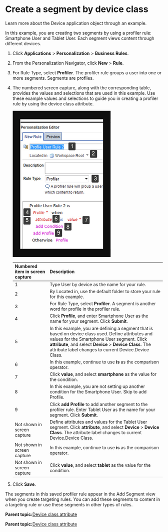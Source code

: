 # Create a segment by device class 

Learn more about the Device application object through an example.

In this example, you are creating two segments by using a profiler rule: Smartphone User and Tablet User. Each segment views content through different devices.

1.  Click **Applications** \> **Personalization** \> **Business Rules**.

2.  From the Personalization Navigator, click **New** \> **Rule**.

3.  For Rule Type, select **Profiler**. The profiler rule groups a user into one or more segments. Segments are profiles.

4.  The numbered screen capture, along with the corresponding table, provides the values and selections that are used in this example. Use these example values and selections to guide you in creating a profiler rule by using the device class attribute.

    ![Screen capture of a profiler rule in the Personalization Editor](../images/segment_profiler2.jpg)

    |Numbered item in screen capture|Description|
    |-------------------------------|-----------|
    |1|Type User by device as the name for your rule.|
    |2|By Located in, use the default folder to store your rule for this example.|
    |3|For Rule Type, select **Profiler**. A segment is another word for profile in the profiler rule.|
    |4|Click **Profile**, and enter Smartphone User as the name for your segment. Click **Submit**.|
    |5|In this example, you are defining a segment that is based on device class used. Define attributes and values for the Smartphone User segment. Click **attribute**, and select **Device** \> **Device Class**. The attribute label changes to current Device.Device Class.|
    |6|In this example, continue to use **is** as the comparison operator.|
    |7|Click **value**, and select **smartphone** as the value for the condition.|
    |8|In this example, you are not setting up another condition for the Smartphone User. Skip to add Profile.|
    |9|Click **add Profile** to add another segment to the profiler rule. Enter Tablet User as the name for your segment. Click **Submit**.|
    |Not shown in screen capture|Define attributes and values for the Tablet User segment. Click **attribute**, and select **Device** \> **Device Class**. The attribute label changes to current Device.Device Class.|
    |Not shown in screen capture|In this example, continue to use **is** as the comparison operator.|
    |Not shown in screen capture|Click **value**, and select **tablet** as the value for the condition.|

5.  Click **Save**.


The segments in this saved profiler rule appear in the Add Segment view when you create targeting rules. You can add these segments to content in a targeting rule or use these segments in other types of rules.

**Parent topic:**[Device class attribute ](../contarget/targeting_device.md)

**Parent topic:**[Device class attribute ](../contarget/targeting_device.md)

